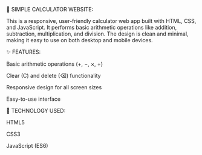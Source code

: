🧮 SIMPLE CALCULATOR  WEBSITE:

This is a responsive, user-friendly calculator web app built with HTML, CSS, and JavaScript. It performs basic arithmetic operations like addition, subtraction, multiplication, and division. The design is clean and minimal, making it easy to use on both desktop and mobile devices.

✨ FEATURES:

Basic arithmetic operations (+, −, ×, ÷)

Clear (C) and delete (⌫) functionality

Responsive design for all screen sizes

Easy-to-use interface

🚀 TECHNOLOGY USED:

HTML5

CSS3

JavaScript (ES6)
